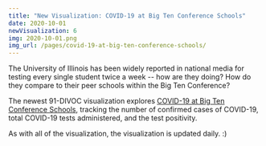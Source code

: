 ```yaml
---
title: "New Visualization: COVID-19 at Big Ten Conference Schools"
date: 2020-10-01
newVisualization: 6
img: 2020-10-01.png
img_url: /pages/covid-19-at-big-ten-conference-schools/
---
```


The University of Illinois has been widely reported in national media for testing every single student twice a week -- how are they doing?  How do they compare to their peer schools within the Big Ten Conference?

The newest 91-DIVOC visualization explores [COVID-19 at Big Ten Conference Schools](/pages/covid-19-at-big-ten-conference-schools/), tracking the number of confirmed cases of COVID-19, total COVID-19 tests administered, and the test positivity.

As with all of the visualization, the visualization is updated daily. :)